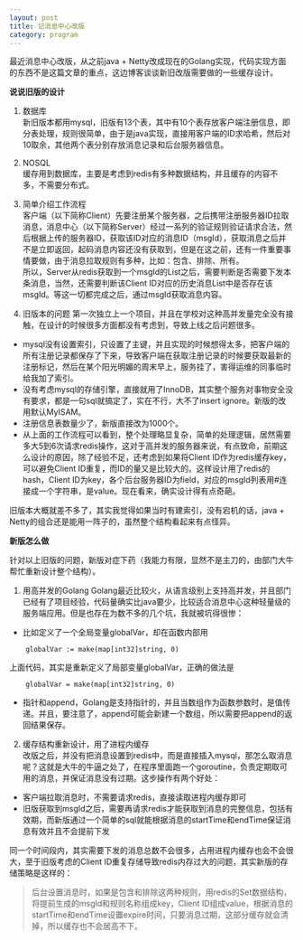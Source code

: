 ```yaml
---
layout: post
title: 记消息中心改版
category: program
---
```


最近消息中心改版，从之前java + Netty改成现在的Golang实现，代码实现方面的东西不是这篇文章的重点，这边博客谈谈新旧改版需要做的一些缓存设计。

**说说旧版的设计**

1. 数据库  
新旧版本都用mysql，旧版有13个表，其中有10个表存放客户端注册信息，即分表处理，规则很简单，由于是java实现，直接用客户端的ID求哈希，然后对10取余，其他两个表分别存放消息记录和后台服务器信息。  

2. NOSQL  
缓存用到数据库，主要是考虑到redis有多种数据结构，并且缓存的内容不多，不需要分布式。  

3. 简单介绍工作流程  
客户端（以下简称Client）先要注册某个服务器，之后携带注册服务器ID拉取消息，消息中心（以下简称Server）经过一系列的验证规则验证请求合法，然后根据上传的服务器ID，获取该ID对应的消息ID（msgId），获取消息之后并不是立即返回，起码消息内容还没有获取到，但是在这之前，还有一件重要事情要做，由于消息拉取规则有多种，比如：包含、排除、所有。  
所以，Server从redis获取到一个msgId的List之后，需要判断是否需要下发本条消息，当然，还需要判断该Client ID对应的历史消息List中是否存在该msgId。等这一切都完成之后，通过msgId获取消息内容。  

4. 旧版本的问题
第一次独立上一个项目，并且在学校对这种高并发量完全没有接触，在设计的时候很多方面都没有考虑到，导致上线之后问题很多。

* mysql没有设置索引，只设置了主键，并且实现的时候想得太多，把客户端的所有注册记录都保存了下来，导致客户端在获取注册记录的时候要获取最新的注册标记，然后在某个阳光明媚的周末早上，服务挂了，害得运维的同事临时给我加了索引。  
* 没有考虑mysql的存储引擎，直接就用了InnoDB，其实整个服务对事物安全没有要求，都是一句sql就搞定了，实在不行，大不了insert ignore。新版的改用默认MyISAM。  
* 注册信息表数量少了，新版直接改为1000个。
* 从上面的工作流程可以看到，整个处理略显复杂，简单的处理逻辑，居然需要多大5到6次请求redis操作，这对于高并发的服务器来说，有点致命，前期这么设计的原因，除了经验不足，还考虑到如果将Client ID作为redis缓存key，可以避免Client ID重复，而ID的量又是比较大的。这样设计用了redis的hash，Client ID为key，各个后台服务器ID为field，对应的msgId列表用#连接成一个字符串，是value。现在看来，确实设计得有点奇葩。  

旧版本大概就差不多了，其实我觉得如果当时有建索引，没有宕机的话，java + Netty的组合还是能用一阵子的，虽然整个结构看起来有点怪异。

**新版怎么做**

针对以上旧版的问题，新版对症下药（我能力有限，显然不是主刀的，由部门大牛帮忙重新设计整个结构）。

1. 用高并发的Golang
Golang最近比较火，从语言级别上支持高并发，并且部门已经有了项目经验，代码量确实比java要少，比较适合消息中心这种轻量级的服务端应用。但是也存在为数不多的几个坑，我就被坑得很惨：  
* 比如定义了一个全局变量globalVar，却在函数内部用
```  
    globalVar := make(map[int32]string, 0)
```  
上面代码，其实是重新定义了局部变量globalVar，正确的做法是  
```
    globalVar = make(map[int32]string, 0)  
```
* 指针和append，Golang是支持指针的，并且当数组作为函数参数时，是值传递。并且，要注意了，append可能会新建一个数组，所以需要把append的返回结果保存。  

2. 缓存结构重新设计，用了进程内缓存  
改版之后，并没有把消息设置到redis中，而是直接插入mysql，那怎么取消息呢？这就是大牛的牛逼之处了，在程序里面跑一个goroutine，负责定期取可用的消息，并保证消息没有过期。这步操作有两个好处：  
* 客户端拉取消息时，不需要请求redis，直接读取进程内缓存即可  
* 旧版获取到msgId之后，需要再请求redis才能获取到消息的完整信息，包括有效期，而新版通过一个简单的sql就能根据消息的startTime和endTime保证消息有效并且不会提前下发  

同一个时间段内，其实需要下发的消息总数不会很多，占用进程内缓存也会不会很大，至于旧版考虑的Client ID重复存储导致redis内存过大的问题，其实新版的存储策略是这样的：

 >  后台设置消息时，如果是包含和排除这两种规则，用redis的Set数据结构，将提前生成的msgId和规则名称组成key，Client ID组成value，根据消息的startTime和endTime设置expire时间，只要消息过期，这部分缓存就会清掉，所以缓存也不会居高不下。  
